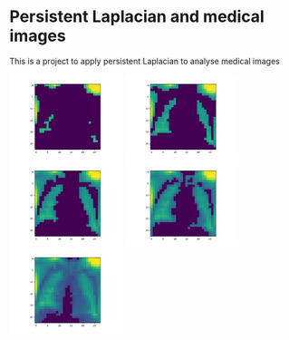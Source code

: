 # Persistent Laplacian and medical images
This is a project to apply persistent Laplacian to analyse medical images

<p float="left">
  <img src="/images/animations_10.png" width="200" />
  <img src="/images/animations_13.png" width="200" />
  <img src="/images/animations_15.png" width="200" />
  <img src="/images/animations_17.png" width="200" />
  <img src="/images/animations_20.png" width="200" />  
</p>
